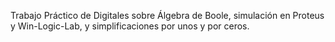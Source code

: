 Trabajo Práctico de Digitales sobre Álgebra de Boole, simulación en Proteus y Win-Logic-Lab, y simplificaciones por unos y por ceros.
